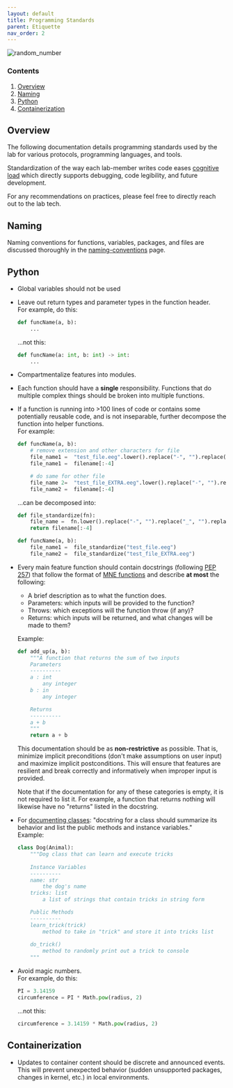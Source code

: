 ```yaml
---
layout: default
title: Programming Standards
parent: Etiquette
nav_order: 2
---
```


![random_number](https://user-images.githubusercontent.com/26397102/124515039-73b09d80-ddac-11eb-98b4-cf4d8905dfa3.png)

### Contents

1. [Overview](#Overview)
2. [Naming](#Naming)
3. [Python](#Python)
4. [Containerization](#Containerization)

## Overview
The following documentation details programming standards used by the lab for various protocols, programming languages, and tools.

Standardization of the way each lab-member writes code eases [cognitive load](https://en.wikipedia.org/wiki/Cognitive_load) which directly supports debugging, code legibility, and future development. 

For any recommendations on practices, please feel free to directly reach out to the lab tech. 

## Naming
Naming conventions for functions, variables, packages, and files are discussed thoroughly in the [naming-conventions](https://raw.githubusercontent.com/NDCLab/wiki/main/docs/etiquette/naming-conventions.html) page. 

## Python

- Global variables should not be used

- Leave out return types and parameter types in the function header.<br/>
    For example, do this:
    ```python
    def funcName(a, b):
        ...
    ```
    ...not this:
    ```python
    def funcName(a: int, b: int) -> int:
        ...
    ```

- Compartmentalize features into modules. 

- Each function should have a **single** responsibility. Functions that do multiple complex things should be broken into multiple functions. 

- If a function is running into >100 lines of code or contains some potentially reusable code, and is not inseparable, further decompose the function into helper functions.<br/> 
    For example:
    ```python
    def funcName(a, b):
        # remove extension and other characters for file 
        file_name1 =  "test_file.eeg".lower().replace("-", "").replace("_", "").replace(" ", "")
        file_name1 =  filename[:-4] 

        # do same for other file
        file_name 2=  "test_file_EXTRA.eeg".lower().replace("-", "").replace("_", "").replace(" ", "")
        file_name2 =  filename[:-4] 
    ```

    ...can be decomposed into:
    ```python
    def file_standardize(fn):
        file_name =  fn.lower().replace("-", "").replace("_", "").replace(" ", "")
        return filename[:-4] 

    def funcName(a, b):
        file_name1 =  file_standardize("test_file.eeg")
        file_name2 =  file_standardize("test_file_EXTRA.eeg")
    ```

- Every main feature function should contain docstrings (following [PEP 257](https://www.python.org/dev/peps/pep-0257/#multi-line-docstrings)) that follow the format of [MNE functions](https://github.com/mne-tools/mne-python/blob/maint/0.22/mne/io/egi/egi.py#L89-L154) and describe **at most** the following:
    - A brief description as to what the function does.
    - Parameters: which inputs will be provided to the function?
    - Throws: which exceptions will the function throw (if any)?
    - Returns: which inputs will be returned, and what changes will be made to them?
  
    Example:
    ```python
    def add_up(a, b):
        """A function that returns the sum of two inputs 
        Parameters 
        ----------
        a : int
            any integer
        b : in
            any integer

        Returns 
        ----------
        a + b
        """
        return a + b
    ```

    This documentation should be as **non-restrictive** as possible. That is, minimize implicit preconditions (don't make assumptions on user input) and maximize implicit postconditions. This will ensure that features are resilient and break correctly and informatively when improper input is provided. 

    Note that if the documentation for any of these categories is empty, it is not required to list it.  For example, a function that returns nothing will likewise have no "returns" listed in the docstring. 

- For [documenting classes](https://www.python.org/dev/peps/pep-0257/#multi-line-docstrings): "docstring for a class should summarize its behavior and list the public methods and instance variables."<br/>
    Example:
    ```python
    class Dog(Animal):
        """Dog class that can learn and execute tricks 
        
        Instance Variables
        ----------
        name: str
            the dog's name 
        tricks: list
            a list of strings that contain tricks in string form

        Public Methods
        ----------
        learn_trick(trick)
            method to take in "trick" and store it into tricks list
        
        do_trick()
            method to randomly print out a trick to console
        """
    ```

- Avoid magic numbers.<br/>
    For example, do this:
    ```python
    PI = 3.14159
    circumference = PI * Math.pow(radius, 2)
    ```
    ...not this:
    ```python
    circumference = 3.14159 * Math.pow(radius, 2)
    ```


## Containerization
- Updates to container content should be discrete and announced events. This will prevent unexpected behavior (sudden unsupported packages, changes in kernel, etc.) in local environments. 
